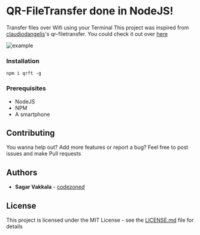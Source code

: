 # QR-FileTransfer done in NodeJS!

Transfer files over Wifi using your Terminal
This project was inspired from [claudiodangelis](https://github.com/claudiodangelis)'s qr-filetransfer.
You could check it out over [here](https://github.com/claudiodangelis/qr-filetransfer)

![example](example.gif)


### Installation

```
npm i qrft -g
```

### Prerequisites

* NodeJS
* NPM
* A smartphone

## Contributing

You wanna help out? Add more features or report a bug? Feel free to post issues and make Pull requests

## Authors

* **Sagar Vakkala** - [codezoned](https://github.com/codezoned)

## License

This project is licensed under the MIT License - see the [LICENSE.md](LICENSE.md) file for details
